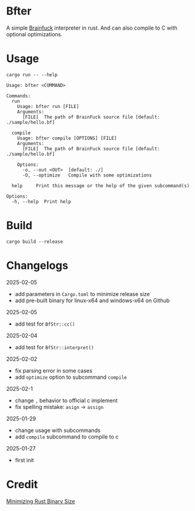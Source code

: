 # Bfter

A simple [Brainfuck](https://brainfuck.org/) interpreter in rust. And can also compile to C with optional optimizations.

# Usage

```
cargo run -- --help

Usage: bfter <COMMAND>

Commands:
  run
    Usage: bfter run [FILE]
    Arguments:
      [FILE]  The path of BrainFuck source file [default: ./sample/hello.bf]

  compile
    Usage: bfter compile [OPTIONS] [FILE]
    Arguments:
      [FILE]  The path of BrainFuck source file [default: ./sample/hello.bf]

    Options:
      -o, --out <OUT>  [default: ./]
      -O, --optimize   Compile with some optimizations
  
  help     Print this message or the help of the given subcommand(s)

Options:
  -h, --help  Print help
```

# Build

```
cargo build --release
```

# Changelogs

2025-02-05
  - add parameters in `Cargo.toml` to minimize release size
  - add pre-built binary for linux-x64 and windows-x64 on Github

2025-02-05
  - add test for `BfStr::cc()`

2025-02-04
  - add test for `BfStr::interpret()`

2025-02-02
  - fix parsing error in some cases
  - add `optimize` option to subcommand `compile`

2025-02-1
  - change `,` behavior to official c implement
  - fix spelling mistake: `asign` -> `assign`

2025-01-29
  - change usage with subcommands
  - add `compile` subcommand to compile to c

2025-01-27
- first init

# Credit

[Minimizing Rust Binary Size](https://github.com/johnthagen/min-sized-rust)
